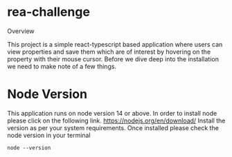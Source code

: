 # rea-challenge

Overview

This project is a simple react-typescript based application where users can view properties and save them which are of interest by hovering on the property with their mouse cursor.
Before we dive deep into the installation we need to make note of a few things.

# Node Version

This application runs on node version 14 or above. In order to install node please click on the following link.
https://nodejs.org/en/download/
Install the version as per your system requirements. Once installed please check the node version in your terminal

```
node --version
```

